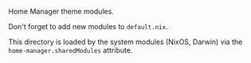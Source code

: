 Home Manager theme modules.

Don't forget to add new modules to `default.nix`.

This directory is loaded by the system modules (NixOS, Darwin) via the `home-manager.sharedModules` attribute.
